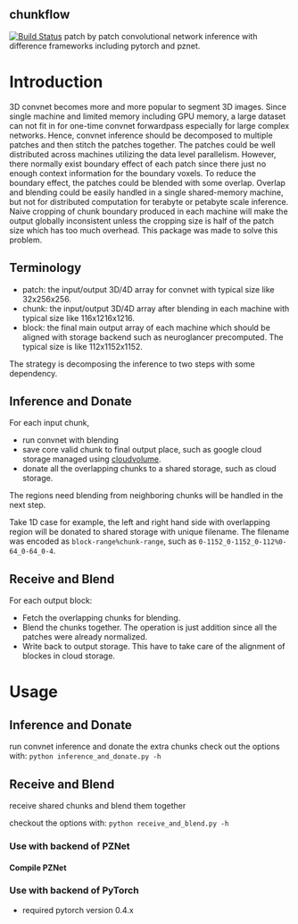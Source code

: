 chunkflow 
----------------------
[![Build Status](https://travis-ci.org/seung-lab/chunkflow.svg?branch=master)](https://travis-ci.org/seung-lab/chunkflow)
patch by patch convolutional network inference with difference frameworks including pytorch and pznet. 

# Introduction
3D convnet becomes more and more popular to segment 3D images. Since single machine and limited memory including GPU memory, a large dataset can not fit in for one-time convnet forwardpass especially for large complex networks. Hence, convnet inference should be decomposed to multiple patches and then stitch the patches together. The patches could be well distributed across machines utilizing the data level parallelism. However, there normally exist boundary effect of each patch since there just no enough context information for the boundary voxels. To reduce the boundary effect, the patches could be blended with some overlap. Overlap and blending could be easily handled in a single shared-memory machine, but not for distributed computation for terabyte or petabyte scale inference. Naive cropping of chunk boundary produced in each machine will make the output globally inconsistent unless the cropping size is half of the patch size which has too much overhead. This package was made to solve this problem.

## Terminology
- patch: the input/output 3D/4D array for convnet with typical size like 32x256x256.
- chunk: the input/output 3D/4D array after blending in each machine with typical size like 116x1216x1216.
- block: the final main output array of each machine which should be aligned with storage backend such as neuroglancer precomputed. The typical size is like 112x1152x1152.

The strategy is decomposing the inference to two steps with some dependency. 

## Inference and Donate
For each input chunk, 
- run convnet with blending
- save core valid chunk to final output place, such as google cloud storage managed using [cloudvolume](https://github.com/seung-lab/cloud-volume).
- donate all the overlapping chunks to a shared storage, such as cloud storage.

The regions need blending from neighboring chunks will be handled in the next step.

Take 1D case for example, the left and right hand side with overlapping region will be donated to shared storage with unique filename. The filename was encoded as `block-range%chunk-range`, such as `0-1152_0-1152_0-112%0-64_0-64_0-4`.

## Receive and Blend
For each output block:
- Fetch the overlapping chunks for blending.
- Blend the chunks together. The operation is just addition since all the patches were already normalized.
- Write back to output storage. This have to take care of the alignment of blockes in cloud storage.

# Usage

## Inference and Donate
run convnet inference and donate the extra chunks
check out the options with:
`python inference_and_donate.py -h`

## Receive and Blend 
receive shared chunks and blend them together

checkout the options with:
`python receive_and_blend.py -h`

### Use with backend of PZNet 

#### Compile PZNet

### Use with backend of PyTorch 
- required pytorch version 0.4.x


